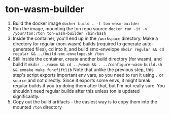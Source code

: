 # ton-wasm-builder

1. Build the docker image `docker build . -t ton-wasm-builder`
2. Run the image, mounting the ton repo source `docker run -it -v /your/ton:/ton ton-wasm-builder /bin/bash`
3. Inside the container, you'll end up in the `/workspace` directory. Make a directory for regular (non-wasm) builds (required to generate auto-generated files), cd into it, and build smc-envelope `mkdir regular && cd regular && ../build-smc-envelope.sh /ton`
4. Still inside the container, create another build directory (for wasm), and build it `mkdir ../wasm && cd ../wasm && . ../configure-wasm-build.sh && emmake make funcfiftlib` Note that unlike the previous step, this step's script exports important env vars, so you need to run it using `.` or `source` and not directly. Since it exports some envs, it might break regular builds if you try doing them after that, but I'm not really sure. You shouldn't need regular builds after this unless ton is updated significantly.
5. Copy out the build artifacts - the easiest way is to copy them into the mounted `/ton` directory